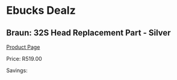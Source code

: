 
# Ebucks Dealz
## Braun: 32S Head Replacement Part - Silver
[Product Page](https://www.ebucks.com/web/shop/productSelected.do?prodId=627385395&catId=1186081080)

Price: R519.00

Savings: 


	
